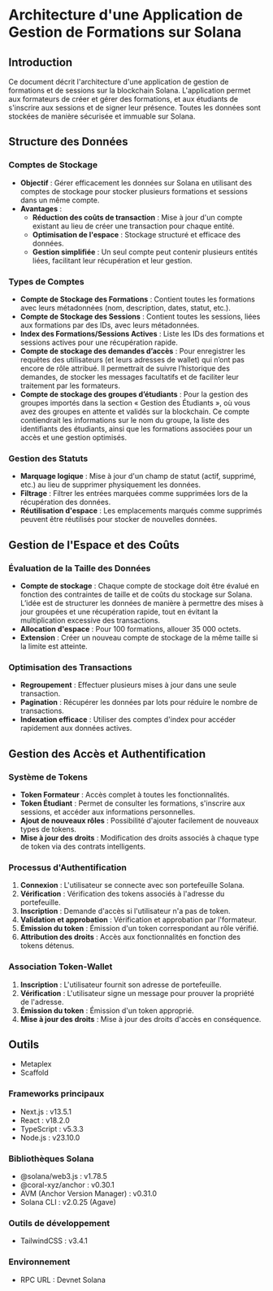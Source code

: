 # Architecture d'une Application de Gestion de Formations sur Solana

## Introduction
Ce document décrit l'architecture d'une application de gestion de formations et de sessions sur la blockchain Solana. L'application permet aux formateurs de créer et gérer des formations, et aux étudiants de s'inscrire aux sessions et de signer leur présence. Toutes les données sont stockées de manière sécurisée et immuable sur Solana.

## Structure des Données

### Comptes de Stockage
- **Objectif** : Gérer efficacement les données sur Solana en utilisant des comptes de stockage pour stocker plusieurs formations et sessions dans un même compte.
- **Avantages** :
  - **Réduction des coûts de transaction** : Mise à jour d'un compte existant au lieu de créer une transaction pour chaque entité.
  - **Optimisation de l'espace** : Stockage structuré et efficace des données.
  - **Gestion simplifiée** : Un seul compte peut contenir plusieurs entités liées, facilitant leur récupération et leur gestion.

### Types de Comptes
- **Compte de Stockage des Formations** : Contient toutes les formations avec leurs métadonnées (nom, description, dates, statut, etc.).
- **Compte de Stockage des Sessions** : Contient toutes les sessions, liées aux formations par des IDs, avec leurs métadonnées.
- **Index des Formations/Sessions Actives** : Liste les IDs des formations et sessions actives pour une récupération rapide.
- **Compte de stockage des demandes d’accès** : Pour enregistrer les requêtes des utilisateurs (et leurs adresses de wallet) qui n’ont pas encore de rôle attribué. Il permettrait de suivre l’historique des demandes, de stocker les messages facultatifs et de faciliter leur traitement par les formateurs.
- **Compte de stockage des groupes d’étudiants** : Pour la gestion des groupes importés dans la section « Gestion des Étudiants », où vous avez des groupes en attente et validés sur la blockchain. Ce compte contiendrait les informations sur le nom du groupe, la liste des identifiants des étudiants, ainsi que les formations associées pour un accès et une gestion optimisés.

### Gestion des Statuts
- **Marquage logique** : Mise à jour d'un champ de statut (actif, supprimé, etc.) au lieu de supprimer physiquement les données.
- **Filtrage** : Filtrer les entrées marquées comme supprimées lors de la récupération des données.
- **Réutilisation d'espace** : Les emplacements marqués comme supprimés peuvent être réutilisés pour stocker de nouvelles données.

## Gestion de l'Espace et des Coûts

### Évaluation de la Taille des Données
- **Compte de stockage** : Chaque compte de stockage doit être évalué en fonction des contraintes de taille et de coûts du stockage sur Solana. L’idée est de structurer les données de manière à permettre des mises à jour groupées et une récupération rapide, tout en évitant la multiplication excessive des transactions.
- **Allocation d'espace** : Pour 100 formations, allouer 35 000 octets.
- **Extension** : Créer un nouveau compte de stockage de la même taille si la limite est atteinte.

### Optimisation des Transactions
- **Regroupement** : Effectuer plusieurs mises à jour dans une seule transaction.
- **Pagination** : Récupérer les données par lots pour réduire le nombre de transactions.
- **Indexation efficace** : Utiliser des comptes d'index pour accéder rapidement aux données actives.

## Gestion des Accès et Authentification

### Système de Tokens
- **Token Formateur** : Accès complet à toutes les fonctionnalités.
- **Token Étudiant** : Permet de consulter les formations, s'inscrire aux sessions, et accéder aux informations personnelles.
- **Ajout de nouveaux rôles** : Possibilité d'ajouter facilement de nouveaux types de tokens.
- **Mise à jour des droits** : Modification des droits associés à chaque type de token via des contrats intelligents.

### Processus d'Authentification
1. **Connexion** : L'utilisateur se connecte avec son portefeuille Solana.
2. **Vérification** : Vérification des tokens associés à l'adresse du portefeuille.
3. **Inscription** : Demande d'accès si l'utilisateur n'a pas de token.
4. **Validation et approbation** : Vérification et approbation par l'formateur.
5. **Émission du token** : Émission d'un token correspondant au rôle vérifié.
6. **Attribution des droits** : Accès aux fonctionnalités en fonction des tokens détenus.

### Association Token-Wallet
1. **Inscription** : L'utilisateur fournit son adresse de portefeuille.
2. **Vérification** : L'utilisateur signe un message pour prouver la propriété de l'adresse.
3. **Émission du token** : Émission d'un token approprié.
4. **Mise à jour des droits** : Mise à jour des droits d'accès en conséquence.


## Outils

- Metaplex
- Scaffold

### Frameworks principaux
- Next.js : v13.5.1
- React : v18.2.0
- TypeScript : v5.3.3
- Node.js : v23.10.0

### Bibliothèques Solana
- @solana/web3.js : v1.78.5
- @coral-xyz/anchor : v0.30.1
- AVM (Anchor Version Manager) : v0.31.0
- Solana CLI : v2.0.25 (Agave)

### Outils de développement
- TailwindCSS : v3.4.1

### Environnement
- RPC URL : Devnet Solana

